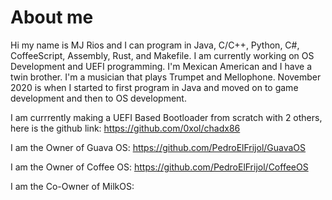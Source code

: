 # About me

Hi my name is MJ Rios and I can program in Java, C/C++, Python, C#, CoffeeScript, Assembly, Rust, and Makefile. I am currently working on OS Development and UEFI programming. I'm Mexican American and I have a twin brother. I'm a musician that plays Trumpet and Mellophone. November 2020 is when I started to first program in Java and moved on to game development and then to OS development.

I am currrently making a UEFI Based Bootloader from scratch with 2 others, here is the github link: https://github.com/0xol/chadx86

I am the Owner of Guava OS: https://github.com/PedroElFrijol/GuavaOS

I am the Owner of Coffee OS: https://github.com/PedroElFrijol/CoffeeOS

I am the Co-Owner of MilkOS: 
